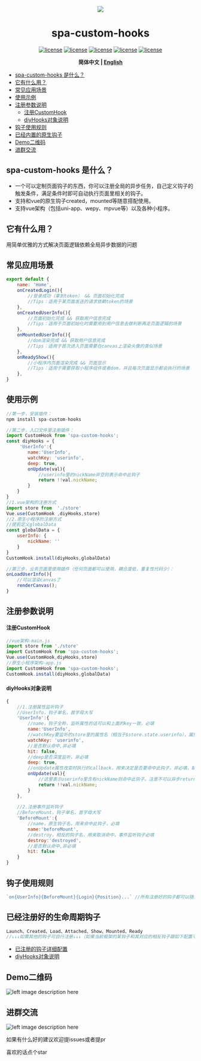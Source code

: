 

<div align="center">
<img src="https://photo.zastatic.com/images/common-cms/it/20220106/1641464912638_340742_t.png"/>
<h1 align="center"> spa-custom-hooks </h1>

[![license](https://img.shields.io/badge/license-%20MIT-blue.svg)](https://github.com/1977474741/spa-custom-hooks/blob/main/LICENSE) [![license](https://img.shields.io/npm/v/spa-custom-hooks?color=red)](https://www.npmjs.com/package/spa-custom-hooks) [![license](https://img.shields.io/bundlephobia/min/spa-custom-hooks)](https://www.npmjs.com/package/spa-custom-hooks) [![license](https://img.shields.io/github/last-commit/1977474741/spa-custom-hooks)](https://github.com/1977474741/spa-custom-hooks/commits/main) [![license](https://img.shields.io/github/stars/1977474741?style=social)](https://github.com/1977474741)

**简体中文 | [English](./README.EN.md)**
</div>

- [spa-custom-hooks 是什么？](#head1)
- [ 它有什么用？](#head2)
- [ 常见应用场景](#head3)
- [ 使用示例](#head4)
- [ 注册参数说明](#head5)
    - [ 注册CustomHook](#head6)
    - [ diyHooks对象说明](#head7)
- [ 钩子使用规则](#head8)
- [ 已经内置的原生钩子](#head9)
- [ Demo二维码](#head10)
- [ 进群交流](#head11)

## <span id="head1">spa-custom-hooks 是什么？</span>
- 一个可以定制页面钩子的东西，你可以注册全局的异步任务，自己定义钩子的触发条件，满足条件时即可自动执行页面里相关的钩子。
- 支持和vue的原生钩子created，mounted等随意搭配使用。
- 支持vue架构（包括uni-app、wepy、mpvue等）以及各种小程序。

## <span id="head2"> 它有什么用？</span>

用简单优雅的方式解决页面逻辑依赖全局异步数据的问题

## <span id="head3"> 常见应用场景</span>
````javascript
export default {
    name: 'Home',
    onCreatedLogin(){
        //登录成功（拿到token） && 页面初始化完成
        //Tips：适用于某页面发送的请求依赖token的场景
    },
    onCreatedUserInfo(){
        //页面初始化完成 && 获取用户信息完成
        //Tips：适用于页面初始化时需要用到用户信息去做判断再走页面逻辑的场景
    },
    onMountedUserInfo(){
        //dom渲染完成 && 获取用户信息完成
        //Tips：适用于首次进入页面需要在canvas上渲染头像的类似场景
    },
    onReadyShow(){
        //小程序内页面渲染完成 && 页面显示
        //Tips：适用于需要获取小程序组件或者dom，并且每次页面显示都会执行的场景
    },
}
````

## <span id="head4"> 使用示例</span>
```javascript
//第一步，安装插件：
npm install spa-custom-hooks

//第二步，入口文件里注册插件：
import CustomHook from 'spa-custom-hooks';
const diyHooks = {
     'UserInfo':{
        name:'UserInfo',
        watchKey: 'userinfo',
        deep: true,
        onUpdate(val){
            //userinfo里的nickName非空则表示命中此钩子
            return !!val.nickName;
        }
    }
}
//1.vue架构的注册方式
import store from  './store'
Vue.use(CustomHook ,diyHooks,store)
//2.原生小程序的注册方式
//提前定义globalData
const globalData = {
    userInfo: {
        nickName: ''
    }
}
CustomHook.install(diyHooks,globalData)

//第三步，业务页面里使用插件（任何页面都可以使用，耦合度低，重复性代码少）：
onLoadUserInfo(){
    //可以渲染canvas了
    renderCanvas();
}
```

## <span id="head5"> 注册参数说明</span>
#### <span id="head6"> 注册CustomHook</span>
````javascript
//vue架构-main.js
import store from './store'
import CustomHook from 'spa-custom-hooks';
Vue.use(CustomHook,diyHooks,store)
//原生小程序架构-app.js
import CustomHook from 'spa-custom-hooks';
CustomHook.install(diyHooks,globalData)
````

#### <span id="head7"> diyHooks对象说明</span>
````javascript
{
    //1.注册属性监听钩子
    //UserInfo，钩子单名，首字母大写
    'UserInfo':{
        //name，钩子全称，监听属性的话可以和上面的key一致，必填
        name:'UserInfo',
        //watchKey要监听的store里的属性名（相当于$store.state.userinfo），属性监听钩子模式必填
        watchKey: 'userinfo',
        //是否默认命中,非必填
        hit: false,
        //deep是否深度监听，非必填
        deep: true,
        //onUpdate属性改变时执行的callback，用来决定是否要命中此钩子，非必填，缺省值相当于返回了!!val
        onUpdate(val){
            //这里表示userinfo里含有nickName则命中此钩子。注意不可以异步return
            return !!val.nickName;
        }
    },
    
    //2.注册事件监听钩子
    //BeforeMount，钩子单名，首字母大写
    'BeforeMount':{
        //name，原生钩子名，用来命中此钩子，必填
        name:'beforeMount',
        //destroy，相反的钩子名，用来取消命中，事件监听钩子必填
        destroy:'destroyed',
        //是否默认命中,非必填
        hit: false
    }
}
````

## <span id="head8"> 钩子使用规则</span>
````javascript
`on{UserInfo}{BeforeMount}{Login}{Position}...` //所有注册好的钩子都可以随意搭配，排列顺序不影响钩子执行，都是 && 的关系
````

## <span id="head9"> 已经注册好的生命周期钩子</span>
````javascript
Launch、Created、Load、Attached、Show、Mounted、Ready
//↓↓↓如需其他的钩子可自行注册↓↓↓（如果当前框架的某钩子和其对应的相反钩子跟如下配置不一致也需要手动注册，比如wepy有created但没有destroyed）
````
- [已注册的钩子详细配置](https://github.com/1977474741/spa-custom-hooks/blob/main/lib/spa-custom-hooks/hooks.js)
- [ diyHooks对象说明](#head7)

## <span id="head10"> Demo二维码</span>
![left image description here](https://pubser-res.zhenai.com/other/temp/202103/20/16460141027094.png?imageMogr2/thumbnail/200x200)

## <span id="head11"> 进群交流</span>
![left image description here](https://pubser-res.zhenai.com/other/temp/202103/20/17024414117439.png?imageMogr2/thumbnail/203x203)

如果有什么好的建议欢迎提issues或者提pr

喜欢的话点个star

